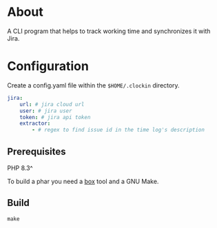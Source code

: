 # About

A CLI program that helps to track working time and synchronizes it with Jira.

# Configuration

Create a config.yaml file within the `$HOME/.clockin` directory.
```yaml
jira:
    url: # jira cloud url
    user: # jira user
    token: # jira api token
    extractor:
        - # regex to find issue id in the time log's description
```

## Prerequisites

PHP 8.3^

To build a phar you need a [box](https://github.com/box-project/box) tool and a GNU Make.

## Build

`make`
